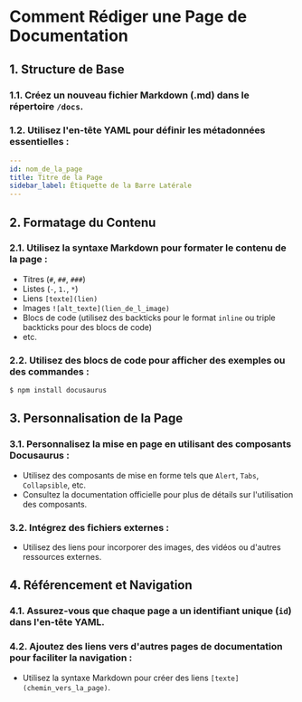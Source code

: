 # Comment Rédiger une Page de Documentation

## 1. Structure de Base

### 1.1. Créez un nouveau fichier Markdown (.md) dans le répertoire `/docs`.

### 1.2. Utilisez l'en-tête YAML pour définir les métadonnées essentielles :

```yaml
---
id: nom_de_la_page
title: Titre de la Page
sidebar_label: Étiquette de la Barre Latérale
---
```

## 2. Formatage du Contenu

### 2.1. Utilisez la syntaxe Markdown pour formater le contenu de la page :
   - Titres (`#`, `##`, `###`)
   - Listes (`-`, `1.`, `*`)
   - Liens `[texte](lien)`
   - Images `![alt_texte](lien_de_l_image)`
   - Blocs de code (utilisez des backticks pour le format `inline` ou triple backticks pour des blocs de code)
   - etc.

### 2.2. Utilisez des blocs de code pour afficher des exemples ou des commandes :

```bash
$ npm install docusaurus
```

## 3. Personnalisation de la Page

### 3.1. Personnalisez la mise en page en utilisant des composants Docusaurus :
   - Utilisez des composants de mise en forme tels que `Alert`, `Tabs`, `Collapsible`, etc.
   - Consultez la documentation officielle pour plus de détails sur l'utilisation des composants.

### 3.2. Intégrez des fichiers externes :
   - Utilisez des liens pour incorporer des images, des vidéos ou d'autres ressources externes.

## 4. Référencement et Navigation

### 4.1. Assurez-vous que chaque page a un identifiant unique (`id`) dans l'en-tête YAML.

### 4.2. Ajoutez des liens vers d'autres pages de documentation pour faciliter la navigation :
   - Utilisez la syntaxe Markdown pour créer des liens `[texte](chemin_vers_la_page)`.